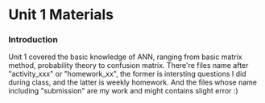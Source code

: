 # Unit 1 Materials
### Introduction
Unit 1 covered the basic knowledge of ANN, ranging from basic matrix method, probability theory to confusion matrix.
There're files name after "activity_xxx" or "homework_xx", the former is intersting questions I did during class, and the latter is weekly homework.
And the files whose name including "submission" are my work and might contains slight error :)
